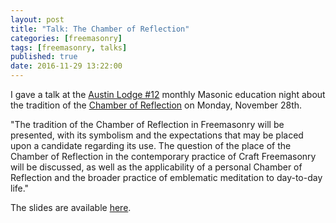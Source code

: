 ```yaml
---
layout: post
title: "Talk: The Chamber of Reflection"
categories: [freemasonry]
tags: [freemasonry, talks]
published: true
date: 2016-11-29 13:22:00
---
```


I gave a talk at the [Austin Lodge \#12][austin_lodge] monthly Masonic education night about the tradition of the [Chamber of Reflection][slideshow] on Monday, November 28th.

"The tradition of the Chamber of Reflection in Freemasonry will be presented, with its symbolism and the expectations that may be placed upon a candidate regarding its use. The question of the place of the Chamber of Reflection in the contemporary practice of Craft Freemasonry will be discussed, as well as the applicability of a personal Chamber of Reflection and the broader practice of emblematic meditation to day-to-day life."

The slides are available [here][slideshow].

[austin_lodge]: http://austinlodge12.com/calendar-item/education-night-the-chamber-of-reflection/
[slideshow]: http://content.austinlodge12.com/ChamberOfReflection/

